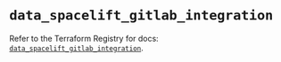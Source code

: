 # `data_spacelift_gitlab_integration`

Refer to the Terraform Registry for docs: [`data_spacelift_gitlab_integration`](https://registry.terraform.io/providers/spacelift-io/spacelift/1.27.0/docs/data-sources/gitlab_integration).
